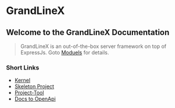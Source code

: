 # GrandLineX

## Welcome to the GrandLineX Documentation


> GrandLineX is an out-of-the-box server framework on top of ExpressJs.
> Goto [Moduels](/docs/modules) for details.

### Short Links

- [Kernel](/docs/modules/#kernel)
- [Skeleton Project](/docs/modules/#quick-start-skeleton-project)
- [Project-Tool](/docs/utils/#project-tool)
- [Docs to OpenApi](/docs/utils/#docs-to-openapi-v3)
